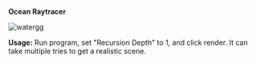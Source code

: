 **Ocean Raytracer**

![watergg](https://user-images.githubusercontent.com/24950321/118344279-0b071c00-b4f3-11eb-8530-9757b1e45e0b.png)

**Usage:**
Run program, set "Recursion Depth" to 1, and click render. It can take multiple tries to get a realistic scene.
